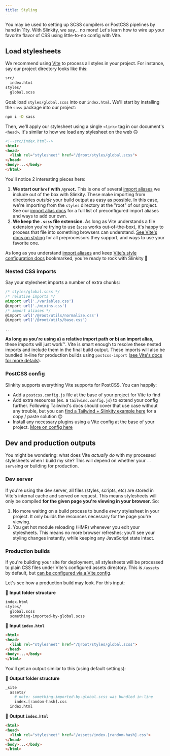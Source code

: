 ```yaml
---
title: Styling
---
```


You may be used to setting up SCSS compilers or PostCSS pipelines by hand in 11ty. With Slinkity, we say... no more! Let's learn how to wire up your favorite flavor of CSS using little-to-no config with Vite.

## Load stylesheets

We recommend using [Vite](https://vitejs.dev/) to process all styles in your project. For instance, say our project directory looks like this:

```bash
src/
  index.html
styles/
  global.scss
```

Goal: load `styles/global.scss` into our `index.html`. We'll start by installing the `sass` package into our project:

```bash
npm i -D sass
```

Then, we'll apply our stylesheet using a single `<link>` tag in our document's `<head>`. It's similar to how we load any stylesheet on the web 🙃

```html
<!--src/index.html-->
<html>
<head>
  <link rel="stylesheet" href="/@root/styles/global.scss">
</head>
<body>...</body>
</html>
```

You'll notice 2 interesting pieces here:

1. **We start our `href` with `/@root`.** This is one of several [import aliases](/docs/import-aliases) we include out of the box with Slinkity. These make importing from directories _outside_ your build output as easy as possible. In this case, we're importing from the `styles` directory at the "root" of our project. See our [import alias docs](/docs/import-aliases) for a full list of preconfigured import aliases and ways to add our own.
2. **We keep the `.scss` file extension.** As long as Vite understands a file extension you're trying to use (`scss` works out-of-the-box), it's happy to process that file into something browsers can understand. [See Vite's docs on styling](https://vitejs.dev/guide/features.html#css) for all preprocessors they support, and ways to use your favorite one.

As long as you understand [import aliases](/docs/import-aliases) and keep [Vite's style configuration docs](https://vitejs.dev/guide/features.html#css) bookmarked, you're ready to rock with Slinkity 🎸

### Nested CSS imports

Say your stylesheet imports a number of extra chunks:

```css
/* styles/global.scss */
/* relative imports */
@import url('./variables.css')
@import url('./mixins.css')
/* import aliases */
@import url('/@root/utils/normalize.css')
@import url('/@root/utils/base.css')

...
```

**As long as you're using a) a relative import path or b) an import alias,** these imports will just work™️. Vite is smart enough to resolve these nested imports and include them in the final build output. These imports will also be bundled in-line for production builds using `postcss-import` ([see Vite's docs for more details](https://vitejs.dev/guide/features.html#import-inlining-and-rebasing)).

### PostCSS config

Slinkity supports everything Vite supports for PostCSS. You can happily:
- Add a `postcss.config.js` file at the base of your project for Vite to find
- Add extra resources (ex. a `tailwind.config.js`) to extend your config further. Following Tailwind's docs should cover that use case without any trouble, but you can [find a Tailwind + Slinkity example here](https://github.com/holben888/spookity) for a copy / paste solution 🙃
- Install any necessary plugins using a Vite config at the base of your project. [More on config here](/docs/config/#vite's-vite.config.js)

## Dev and production outputs

You might be wondering: what does Vite _actually do_ with my processed stylesheets when I build my site? This will depend on whether your `--serve`ing or building for production.

### Dev server

If you're using the dev server, all files (styles, scripts, etc) are stored in Vite's internal cache and served on request. This means stylesheets will only be compiled **for the given page you're viewing in your browser.** So:
1. No more waiting on a build process to bundle _every_ stylesheet in your project. It only builds the resources necessary for the page you're viewing.
2. You get hot module reloading (HMR) whenever you edit your stylesheets. This means no more browser refreshes; you'll see your styling changes instantly, while keeping any JavaScript state intact.

### Production builds

If you're building your site for deployment, all stylesheets will be processed to plain CSS files under Vite's configured assets directory. This is `/assets` by default, but [can be configured via a Vite config](/docs/config/#vite's-vite.config.js).

Let's see how a production build may look. For this input:

📂 **Input folder structure**

```bash
index.html
styles/
  global.scss
  something-imported-by-global.scss
```

📄 **Input `index.html`**

```html
<html>
<head>
  <link rel="stylesheet" href="/@root/styles/global.scss">
</head>
<body>...</body>
</html>
```

You'll get an output similar to this (using default settings):

📂 **Output folder structure**

```bash
_site
  assets/
    # note: something-imported-by-global.scss was bundled in-line
    index.[random-hash].css
  index.html
```

📄 **Output `index.html`**

```html
<html>
<head>
  <link rel="stylesheet" href="/assets/index.[random-hash].css">
</head>
<body>...</body>
</html>
```
